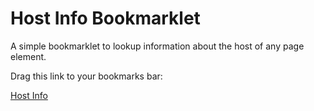 # Host Info Bookmarklet

A simple bookmarklet to lookup information about the host of any page element.

Drag this link to your bookmarks bar:

<a href="javascript:void%20function(){(()=%3E{async%20function%20a(a){const%20b=new%20URL(a).hostname,c=await%20fetch(`https://api.exana.io/dns/${b}/a`),d=await%20c.json();for(let%20b%20of%20d.answer)if(%22A%22===b.type){ipv4=b.rdata;break}return%20ipv4||null}async%20function%20b(a){const%20b=await%20fetch(`https://ipinfo.io/${a}/json`),c=await%20b.json();return%20g(c),{owner:c.org,hostname:c.hostname,location:c.city%3F`${c.city},%20${c.country}`:`${c.country}`}}function%20c(a,b){let%20c=null;c=b%3F%22\n%22+`${a}\n`+%22\n%22+`Location:%20${b.location}\n`+`Hostname:%20${b.hostname}\n`+`Owner:%20${b.owner}\n`:%22Failed%20to%20find%20an%20asset.%20Is%20the%20selected%20element%20an%20%3Ciframe%3E%3F%22,alert(c)}function%20d(a){let%20b=null;const%20c=a.getElementsByTagName(%22img%22),e=a.getElementsByTagName(%22video%22),f=a.currentStyle||window.getComputedStyle(a,!1);if([%22img%22,%22video%22].includes(a.tagName.toLowerCase()))b=a.src;else%20if(0%3Cc.length)b=c[0].src;else%20if(0%3Ce.length)b=e[0].src;else%20if(%22backgroundImage%22in%20f%26%26f.backgroundImage)b=f.backgroundImage.slice(4,-1).replace(/\%22/g,%22%22);else%20for(let%20c%20of%20a.children.length)if(b=d(c),b)break;return%20b}function%20e(){const%20a=document.createElement(%22div%22);return%20Object.assign(a.style,{top:0,left:0,width:%22100vw%22,height:%22100vh%22,position:%22fixed%22,zIndex:99999999,cursor:%22crosshair%22,opacity:.2,background:%22%23000%22}),document.body.append(a),a}function%20f(a){return%20new%20Promise(b=%3E{a.addEventListener(%22click%22,c=%3E{Object.assign(a.style,{width:0,height:0});const%20d=document.elementFromPoint(c.clientX,c.clientY),e=d.getBoundingClientRect();Object.assign(a.style,{width:%22100vw%22,height:%22100vh%22,cursor:%22progress%22}),setTimeout(()=%3E{b(d)})})})}const%20g=console.log;(async()=%3E{const%20g=e();try{const%20e=await%20f(g),h=d(e);let%20i=null;const%20j=await%20a(h);j%26%26(i=await%20b(j)),c(h,i)}catch(a){throw%20alert(a),a}finally{g.parentNode.removeChild(g)}})()})()}();">Host Info</a>